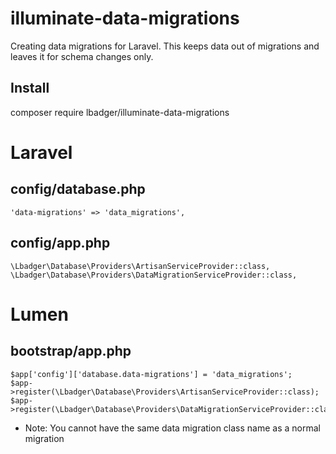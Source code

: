 # illuminate-data-migrations
Creating data migrations for Laravel. This keeps data out of migrations and leaves it for schema changes only.

## Install ##
composer require lbadger/illuminate-data-migrations


# Laravel #

## config/database.php ##
    'data-migrations' => 'data_migrations',
    
## config/app.php ##
    \Lbadger\Database\Providers\ArtisanServiceProvider::class,
    \Lbadger\Database\Providers\DataMigrationServiceProvider::class,


# Lumen #

## bootstrap/app.php ##
    $app['config']['database.data-migrations'] = 'data_migrations';
    $app->register(\Lbadger\Database\Providers\ArtisanServiceProvider::class);
    $app->register(\Lbadger\Database\Providers\DataMigrationServiceProvider::class);


* Note: You cannot have the same data migration class name as a normal migration

